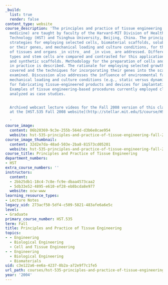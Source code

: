 ```yaml
---
_build:
  list: true
  render: false
content_type: website
course_description: 'The principles and practice of tissue engineering (and regenerative
  medicine) are taught by faculty of the Harvard-MIT Division of Health Sciences and
  Technology (HST) and Tsinghua University, Beijing, China. The principles underlying
  strategies for employing selected cells, biomaterial scaffolds, soluble regulators
  or their genes, and mechanical loading and culture conditions, for the regeneration
  of tissues and organs _in vitro_ and _in vivo_ are addressed. Differentiated cell
  types and stem cells are compared and contrasted for this application, as are natural
  and synthetic scaffolds. Methodology for the preparation of cells and scaffolds
  in practice is described. The rationale for employing selected growth factors is
  covered and the techniques for incorporating their genes into the scaffolds are
  examined. Discussion also addresses the influence of environmental factors including
  mechanical loading and culture conditions (e.g., static versus dynamic). Methods
  for fabricating tissue-engineered products and devices for implantation are taught.
  Examples of tissue engineering-based procedures currently employed clinically are
  analyzed as case studies.


  Archived webcast lecture videos for the Fall 2008 version of this class can be found
  at the [HST.535 Fall 2008 website](http://stellar.mit.edu/S/course/HST/fa08/HST.535/materials.html).

  '
course_image:
  content: 06b20369-9c3e-255b-564d-d3b6e8cae954
  website: hst-535-principles-and-practice-of-tissue-engineering-fall-2004
course_image_thumbnail:
  content: 32d2e7da-48ad-503e-2ba8-81573cd05201
  website: hst-535-principles-and-practice-of-tissue-engineering-fall-2004
course_title: Principles and Practice of Tissue Engineering
department_numbers:
- HST
extra_course_numbers: ''
instructors:
  content:
  - 2bb25db1-18c4-7c8e-fc9e-dbaa4573caa2
  - 5db33e52-4895-e610-ef28-eb8bcda8e977
  website: ocw-www
learning_resource_types:
- Lecture Notes
legacy_uid: 273acf50-5df4-c509-5821-483afe6a6e5c
level:
- Graduate
primary_course_number: HST.535
term: Fall
title: Principles and Practice of Tissue Engineering
topics:
- - Engineering
  - Biological Engineering
  - Cell and Tissue Engineering
- - Engineering
  - Biological Engineering
  - Biomaterials
uid: c3e122a6-ee6a-4237-8b2a-a72e9f7c1fe5
url_path: courses/hst-535-principles-and-practice-of-tissue-engineering-fall-2004
year: '2004'
---
```

